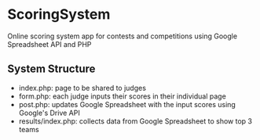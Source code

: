 # ScoringSystem
Online scoring system app for contests and competitions using Google Spreadsheet API and PHP

## System Structure
* index.php: page to be shared to judges
* form.php: each judge inputs their scores in their individual page
* post.php: updates Google Spreadsheet with the input scores using Google's Drive API
* results/index.php: collects data from Google Spreadsheet to show top 3 teams